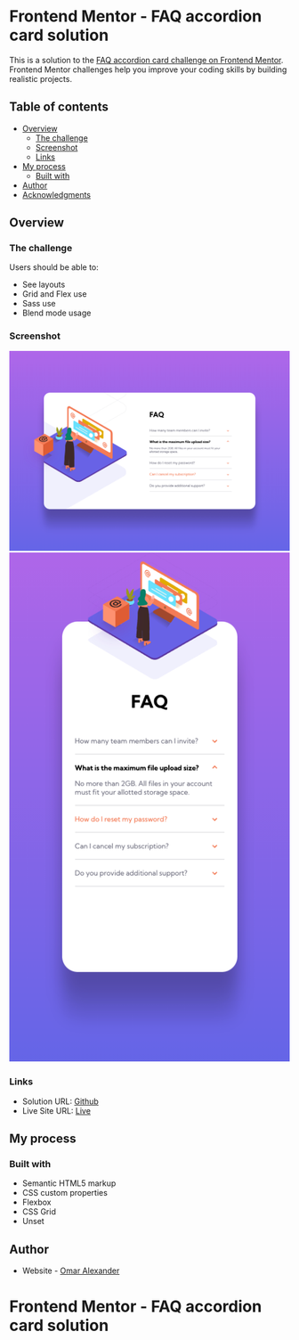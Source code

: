 # Frontend Mentor - FAQ accordion card solution

This is a solution to the [FAQ accordion card challenge on Frontend Mentor](https://www.frontendmentor.io/challenges/faq-accordion-card-XlyjD0Oam). Frontend Mentor challenges help you improve your coding skills by building realistic projects. 

## Table of contents


- [Overview](#overview)
  - [The challenge](#the-challenge)
  - [Screenshot](#screenshot)
  - [Links](#links)
- [My process](#my-process)
  - [Built with](#built-with)
- [Author](#author)
- [Acknowledgments](#acknowledgments)

## Overview

### The challenge

Users should be able to:

- See layouts
- Grid and Flex use
- Sass use
- Blend mode usage

### Screenshot

![Stats Preview Card Component (Desktop)](./Frontend-Mentor-FAQ-Accordion-Card-Desktop.png)
![Stats Preview Card Component (Mobile)](./Frontend-Mentor-FAQ-Accordion-Card-mobile.png)


### Links

- Solution URL: [Github](https://github.com/teamdeebo/faq-accordion-card-main)
- Live Site URL: [Live](https://omardalexander.com/Projects/faq-accordion-card-main/)

## My process

### Built with

- Semantic HTML5 markup
- CSS custom properties
- Flexbox
- CSS Grid
- Unset



## Author

- Website - [Omar Alexander](https://omardalexander.com)
# Frontend Mentor - FAQ accordion card solution
